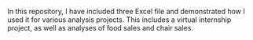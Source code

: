 In this repository, I have included three Excel file and demonstrated how I used it for various analysis projects. This includes a virtual internship project, as well as analyses of food sales and chair sales.
